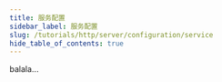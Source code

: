 ```yaml
---
title: 服务配置
sidebar_label: 服务配置
slug: /tutorials/http/server/configuration/service
hide_table_of_contents: true
---
```

balala...